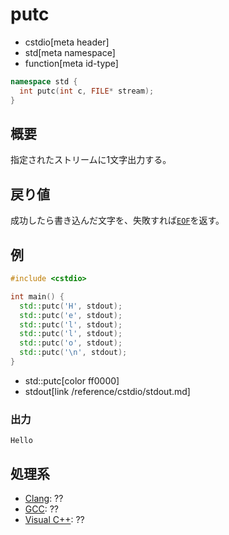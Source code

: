 # putc
* cstdio[meta header]
* std[meta namespace]
* function[meta id-type]

```cpp
namespace std {
  int putc(int c, FILE* stream);
}
```

## 概要
指定されたストリームに1文字出力する。

## 戻り値
成功したら書き込んだ文字を、失敗すれば[`EOF`](/reference/cstdio/eof.md)を返す。

## 例
```cpp example
#include <cstdio>

int main() {
  std::putc('H', stdout);
  std::putc('e', stdout);
  std::putc('l', stdout);
  std::putc('l', stdout);
  std::putc('o', stdout);
  std::putc('\n', stdout);
}
```
* std::putc[color ff0000]
* stdout[link /reference/cstdio/stdout.md]

### 出力
```
Hello
```

## 処理系
- [Clang](/implementation.md#clang): ??
- [GCC](/implementation.md#gcc): ??
- [Visual C++](/implementation.md#visual_cpp): ??
